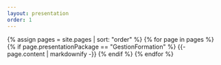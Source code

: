 ```yaml
---
layout: presentation
order: 1
---
```


{% assign pages = site.pages | sort: "order" %}
{% for page in pages %}
  {% if  page.presentationPackage == "GestionFormation" %}
    {{- page.content | markdownify -}}
  {% endif %}
{% endfor %}